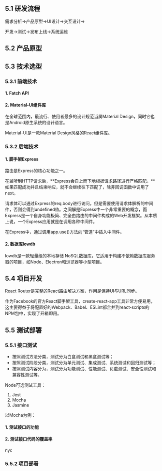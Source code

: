 ## 5.1 研发流程

需求分析->产品原型->UI设计->交互设计->

开发->测试->发布上线->系统运维

## 5.2 产品原型

## 5.3 技术选型

### 5.3.1 前端技术

#### 1. Fatch API

#### 2. Material-UI组件库

在全球范围内，最流行、使用者最多的设计规范当属Material Design，同时它也是Android原生系统的设计语言。

Material-UI是一款Material Design风格的React组件库。

### 5.3.2 后端技术

#### 1. 脚手架Express

路由是Express的核心功能之一。

在监听到HTTP请求后，**Express会自上而下地根据请求路径进行严格匹配。**如果匹配成功并且结束响应，就不会继续往下匹配了，除非回调函数中调用了next。

请求体可以通过Express的req.body进行访问，但是需要使用请求体解析的中间件，否则会得到undefined值。之间解是Express中一个非常重要的概念，而Express是一个自身功能极简、完全由路由的中间件构成的Web开发框架。从本质上说，一个Express应用就是在调用各种中间件。

在Express中，通过调用app.use()方法向“管道”中插入中间件。

#### 2. 数据库lowdb

lowdb是一款轻量级的本地存储 NoSQL数据库，它适用于构建不依赖数据库服务器的项目，如Node、Electron和浏览器等小型项目。

## 5.4 项目开发

React Router是完整的React路由解决方案，作用是保持UI与URL同步。

作为Facebook的官方React脚手架工具，create-react-app工具非常方便易用，这主要得益于将配置好的Webpack、Babel、ESLint都合并到react-scripts的NPM包中，实现了开箱即用。

## 5.5 测试部署

### 5.5.1 接口测试

- 按照测试方法分类，测试分为白盒测试和黑盒测试等；
- 按照测试阶段分类，测试分为单元测试、集成测试、系统测试和回归测试等；
- 按照测试内容分为，测试分为功能测试、性能测试、负载测试、安全性测试和兼容性测试等。

Node可选测试工具：

1. Jest
2. Mocha
3. Jasmine

以Mocha为例：

#### 1. 测试接口的功能

#### 2. 测试接口代码的覆盖率

nyc

### 5.5.2 项目部署

